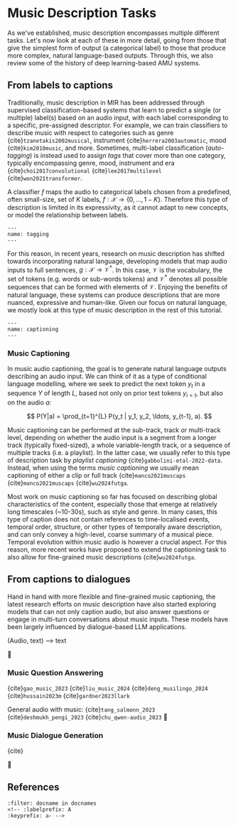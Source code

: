 # Music Description Tasks
As we've established, music description encompasses multiple different tasks.
Let's now look at each of these in more detail, going from those that give the simplest form of output (a categorical label) to those that produce more complex, natural language-based outputs. Through this, we also review some of the history of deep learning-based AMU systems.

## From labels to captions

Traditionally, music description in MIR has been addressed through supervised classification-based systems that learn 
to predict a single (or multiple) label(s) based on an audio input, with each label corresponding to a specific, pre-assigned descriptor.
For example, we can train classifiers to describe music with respect to categories such as genre {cite}`tzanetakis2002musical`, instrument {cite}`herrera2003automatic`, mood {cite}`kim2010music`, and more.
Sometimes, multi-label classification (*auto-tagging*) is instead used to assign *tags* that cover more than one category, typically encompassing genre, mood, instrument and era {cite}`choi2017convolutional` {cite}`lee2017multilevel` {cite}`won2021transformer`.

A classifier $f$ maps the audio to categorical labels chosen from a predefined, often small-size, set of $K$ labels, $f: \mathcal{X} \rightarrow \{0, \dots, 1-K\}$. Therefore this type of description is limited in its expressivity, as it cannot adapt to new concepts, or model the relationship between labels. 

```{figure} ./img/tags.png
---
name: tagging
---

```

For this reason, in recent years, research on music description has shifted towards incorporating natural language, developing models that map audio inputs 
to full sentences, $g: \mathcal{X} \rightarrow \mathcal{V}^*$. In this case, $\mathcal{V}$ is the vocabulary, the set of tokens (e.g. words or sub-words tokens) and $\mathcal{V}^*$ denotes all possible sequences that can be formed with elements of $\mathcal{V}$. Enjoying the benefits of natural language, these systems can produce descriptions that are more nuanced, expressive and human-like. Given our focus on natural language, we mostly look at this type of music description in the rest of this tutorial.

```{figure} ./img/caption.png
---
name: captioning
---

```

### Music Captioning
In music audio captioning, the goal is to generate natural language outputs describing an audio input. We can think of it as a type of conditional language modelling, where we seek to predict the next token $y_t$ in a sequence $Y$ of length $L$, based not only on prior text tokens $y_{i<t}$, but also on the audio $a$:

$$
P(Y|a) = \prod_{t=1}^{L} P(y_t | y_1, y_2, \ldots, y_{t-1}, a).
$$

Music captioning can be performed at the sub-track, track or multi-track level, depending on whether the audio input is a segment from a longer track (typically fixed-sized), a whole variable-length track, or a sequence of multiple tracks (i.e. a playlist). In the latter case, we usually refer to this type of description task by *playlist captioning* {cite}`gabbolini-etal-2022-data`. Instead, when using the terms *music captioning* we usually mean captioning of either a clip or full track {cite}`manco2021muscaps` {cite}`manco2021muscaps` {cite}`wu2024futga`. 

Most work on music captioning so far has focused on describing global characteristics of the content, especially those that emerge at relatively long timescales (~10-30s), such as style and genre. In many cases, this type of caption does not contain references to time-localised events, temporal order, structure, or other types of temporally aware description, and can only convey a high-level, coarse summary of a musical piece. Temporal evolution within music audio is however a crucial aspect. For this reason, more recent works have proposed to extend the captioning task to also allow for fine-grained music descriptions {cite}`wu2024futga`.

## From captions to dialogues
Hand in hand with more flexible and fine-grained music captioning, the latest research efforts on music description have also started exploring models that can not only caption audio, but also answer questions or engage in multi-turn conversations about music inputs.
These models have been largely influenced by dialogue-based LLM applications.

(Audio, text) --> text

🚧

### Music Question Answering 

{cite}`gao_music_2023` {cite}`liu_music_2024` {cite}`deng_musilingo_2024` {cite}`hussain2023m` {cite}`gardner2023llark`

General audio with music: {cite}`tang_salmonn_2023` {cite}`deshmukh_pengi_2023` {cite}`chu_qwen-audio_2023`
🚧

### Music Dialogue Generation

{cite}

🚧

## References

```{bibliography}
:filter: docname in docnames
<!-- :labelprefix: A
:keyprefix: a- -->
```
